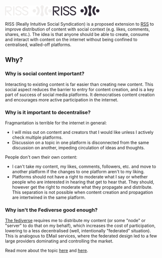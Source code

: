 <br><br>

<img src="logo-dark.svg#gh-dark-mode-only" height="36px"/>
<img src="logo-light.svg#gh-light-mode-only" height="36px"/>

<br>

RISS (Really Intuitive Social Syndication) is a proposed extension to [RSS][rss] to improve distribution of content with social context (e.g. likes, comments, shares, etc.). The idea is that anyone should be able to create, consume and interact with content on the internet without being confined to centralised, walled-off platforms.

## Why?

### Why is social content important?

Interacting to existing content is far easier than creating new content. This social aspect reduces the barrier to entry for content creation, and is a key part of success of social media platforms. It democratises content creation and encourages more active participation in the internet.

### Why is it important to decentralise?

Fragmantation is terrible for the internet in general:
-  I will miss out on content and creators that I would like unless I actively check multiple platforms.
-  Discussion on a topic in one platform is disconnected from the same discussion on another, impeding circulation of ideas and thoughts.

People don't own their own content:
- I can't take my content, my likes, comments, followers, etc. and move to another platform if the changes to one platform aren't to my liking.
- Platforms should not have a right to moderate what I say or whether people who are interested in hearing that get to hear that. They should, however get the right to moderate what they propagate and distribute. This separation is not possible when content creation and propagation are intertwined in the same platform.

### Why isn't the Fediverse good enough?

[The fediverse][fediverse] requires me to distribute my content (or some "node" or "server" to do that on my behalf), which increases the cost of participation, lowering to a less decentralised (well, intentionally "federated" situation). This is analogous to EMail services, where the federated design led to a few large providers dominating and controlling the market.

Read more about the topic [here][hn-post] and [here][og-gist].


[rss]: https://www.rssboard.org/rss-specification
[rss-page]: https://datatracker.ietf.org/doc/html/rfc5005
[web-sub]: https://www.w3.org/TR/websub/
[fediverse]: https://en.wikipedia.org/wiki/Fediverse
[hn-post]: https://news.ycombinator.com/item?id=39548343
[og-gist]: https://gist.github.com/loreanvictor/bddd8824c744024d338e935bd7e96707